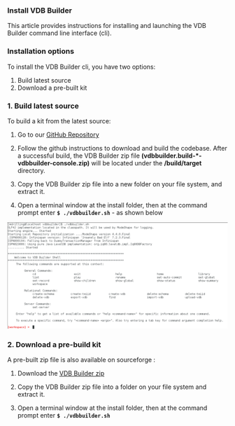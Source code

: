 ### Install VDB Builder

This article provides instructions for installing and launching the VDB Builder command line interface (cli).

### Installation options

To install the VDB Builder cli, you have two options:
1. Build latest source
2. Download a pre-built kit

### 1. Build latest source

To build a kit from the latest source:

1. Go to our [GitHub Repository](https://github.com/Teiid-Designer/komodo) 

2. Follow the github instructions to download and build the codebase.  After a successful build, the VDB Builder zip file __(vdbbuilder.build-*-vdbbuilder-console.zip)__ will be located under the **/build/target** directory.

3. Copy the VDB Builder zip file into a new folder on your file system, and extract it.

4. Open a terminal window at the install folder, then at the command prompt enter __`$ ./vdbbuilder.sh`__ - as shown below

![CLI startup](img/cli-startup.png)

### 2. Download a pre-build kit

A pre-built zip file is also available on sourceforge :

1. Download the [VDB Builder zip](http://sourceforge.net/projects/teiid/files/vdb-builder/0.x%20Releases/vdbbuilder-console-0.0.4-20160405.zip/download)

2. Copy the VDB Builder zip file into a folder on your file system and extract it.

3. Open a terminal window at the install folder, then at the command prompt enter __`$ ./vdbbuilder.sh`__ 

